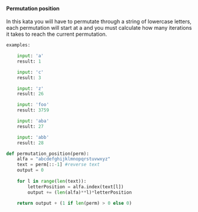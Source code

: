 #### Permutation position

In this kata you will have to permutate through a string of lowercase letters, each permutation will start at a and you must calculate how many iterations it takes to reach the current permutation.
```python
examples:

    input: 'a'
    result: 1

    input: 'c'
    result: 3

    input: 'z'
    result: 26

    input: 'foo'
    result: 3759

    input: 'aba'
    result: 27

    input: 'abb'
    result: 28
```    
```python
def permutation_position(perm):
    alfa = "abcdefghijklmnopqrstuvwxyz"
    text = perm[::-1] #reverse text
    output = 0
    
    for l in range(len(text)):
        letterPosition = alfa.index(text[l])
        output += (len(alfa)**l)*letterPosition

    return output + (1 if len(perm) > 0 else 0)
```
